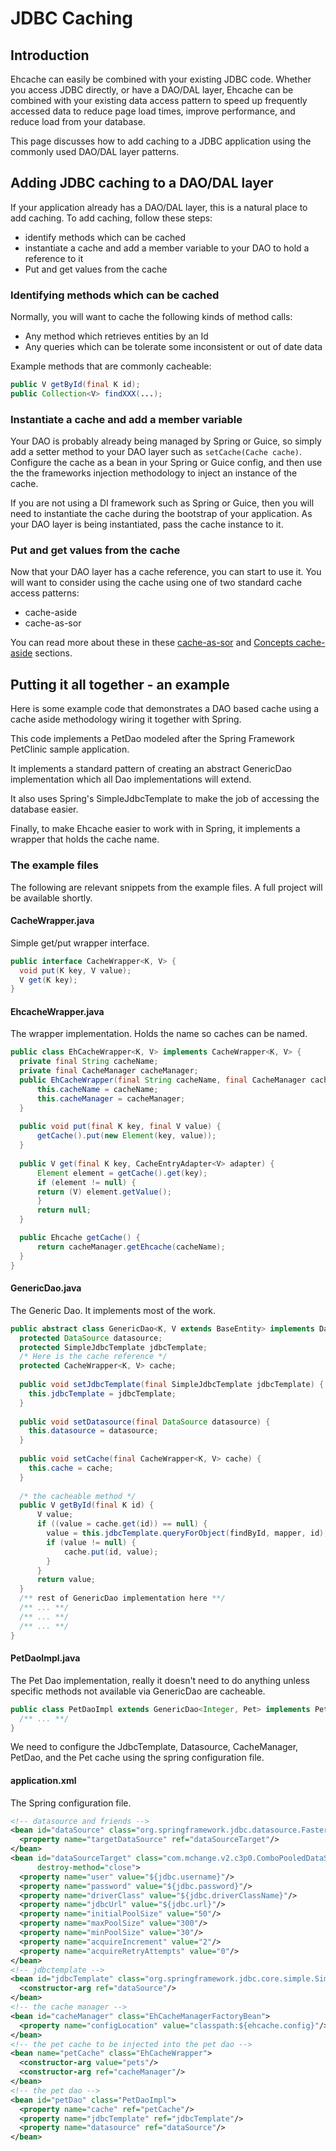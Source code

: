---
---
# JDBC Caching <a name="JDBC-Caching"/>


## Introduction
Ehcache can easily be combined with your existing JDBC code.  Whether
you access JDBC directly, or have a DAO/DAL layer, Ehcache can be
combined with your existing data access pattern to speed up frequently
accessed data to reduce page load times, improve performance, and
reduce load from your database.

This page discusses how to add caching to a JDBC application using
the commonly used DAO/DAL layer patterns.

## Adding JDBC caching to a DAO/DAL layer

If your application already has a DAO/DAL layer, this is a natural place
to add caching.  To add caching, follow these steps:

* identify methods which can be cached
* instantiate a cache and add a member variable to your DAO to hold a reference to it
* Put and get values from the cache

### Identifying methods which can be cached

Normally, you will want to cache the following kinds of method calls:

* Any method which retrieves entities by an Id
* Any queries which can be tolerate some inconsistent or out of date data

Example methods that are commonly cacheable:

~~~ java
public V getById(final K id);
public Collection<V> findXXX(...);
~~~

### Instantiate a cache and add a member variable

Your DAO is probably already being managed by Spring or Guice, so simply
add a setter method to your DAO layer such as `setCache(Cache cache)`.
Configure the cache as a bean in your Spring or Guice config, and then
use the the frameworks injection methodology to inject an instance of
the cache.

If you are not using a DI framework such as Spring or Guice, then you will
need to instantiate the cache during the bootstrap of your application.  As
your DAO layer is being instantiated, pass the cache instance to it.

### Put and get values from the cache

Now that your DAO layer has a cache reference, you can start to use it.
You will want to consider using the cache using one of two standard cache
access patterns:

* cache-aside
* cache-as-sor

You can read more about these in these [cache-as-sor](/documentation/2.8/get-started/getting-started.html#cache-as-sor-example) and [Concepts cache-aside](/documentation/2.8/get-started/getting-started#cache-aside) sections.

## Putting it all together - an example

Here is some example code that demonstrates a DAO based cache using a
cache aside methodology wiring it together with Spring.

This code implements a PetDao modeled after the Spring Framework PetClinic
sample application.

It implements a standard pattern of creating an abstract
GenericDao implementation which all Dao implementations will
extend.  

It also uses Spring's SimpleJdbcTemplate to make the job of accessing
the database easier.

Finally, to make Ehcache easier to work with in Spring, it implements
a wrapper that holds the cache name.

### The example files
The following are relevant snippets from the example files.  A full project
will be available shortly.

#### CacheWrapper.java
Simple get/put wrapper interface.

~~~ java
public interface CacheWrapper<K, V> {
  void put(K key, V value);
  V get(K key);
}
~~~

#### EhcacheWrapper.java
The wrapper implementation.  Holds the name so caches can be named.

~~~ java
public class EhCacheWrapper<K, V> implements CacheWrapper<K, V> {
  private final String cacheName;
  private final CacheManager cacheManager;
  public EhCacheWrapper(final String cacheName, final CacheManager cacheManager) {
	  this.cacheName = cacheName;
	  this.cacheManager = cacheManager;
  }
  
  public void put(final K key, final V value) {
	  getCache().put(new Element(key, value));
  }
  
  public V get(final K key, CacheEntryAdapter<V> adapter) {
	  Element element = getCache().get(key);
	  if (element != null) {
      return (V) element.getValue();
	  }
	  return null;
  }

  public Ehcache getCache() {
	  return cacheManager.getEhcache(cacheName);
  }
}
~~~

#### GenericDao.java
The Generic Dao.  It implements most of the work.

~~~ java
public abstract class GenericDao<K, V extends BaseEntity> implements Dao<K, V> {
  protected DataSource datasource;
  protected SimpleJdbcTemplate jdbcTemplate;
  /* Here is the cache reference */
  protected CacheWrapper<K, V> cache;
  
  public void setJdbcTemplate(final SimpleJdbcTemplate jdbcTemplate) {
    this.jdbcTemplate = jdbcTemplate;
  }
  
  public void setDatasource(final DataSource datasource) {
    this.datasource = datasource;
  }
  
  public void setCache(final CacheWrapper<K, V> cache) {
    this.cache = cache;
  }
  
  /* the cacheable method */
  public V getById(final K id) {
	  V value;
	  if ((value = cache.get(id)) == null) {
	    value = this.jdbcTemplate.queryForObject(findById, mapper, id);
	    if (value != null) {
		    cache.put(id, value);
	    }
	  }
	  return value;
  }
  /** rest of GenericDao implementation here **/
  /** ... **/
  /** ... **/
  /** ... **/
}
~~~

#### PetDaoImpl.java

The Pet Dao implementation, really it doesn't need to do anything unless
specific methods not available via GenericDao are cacheable.

~~~ java
public class PetDaoImpl extends GenericDao<Integer, Pet> implements PetDao {
  /** ... **/
}
~~~

We need to configure the JdbcTemplate, Datasource, CacheManager, PetDao,
and the Pet cache using the spring configuration file.

#### application.xml

The Spring configuration file.

~~~ xml
<!-- datasource and friends -->
<bean id="dataSource" class="org.springframework.jdbc.datasource.FasterLazyConnectionDataSourceProxy">
  <property name="targetDataSource" ref="dataSourceTarget"/>
</bean>
<bean id="dataSourceTarget" class="com.mchange.v2.c3p0.ComboPooledDataSource"
      destroy-method="close">
  <property name="user" value="${jdbc.username}"/>
  <property name="password" value="${jdbc.password}"/>
  <property name="driverClass" value="${jdbc.driverClassName}"/>
  <property name="jdbcUrl" value="${jdbc.url}"/>
  <property name="initialPoolSize" value="50"/>
  <property name="maxPoolSize" value="300"/>
  <property name="minPoolSize" value="30"/>
  <property name="acquireIncrement" value="2"/>
  <property name="acquireRetryAttempts" value="0"/>
</bean>
<!-- jdbctemplate -->
<bean id="jdbcTemplate" class="org.springframework.jdbc.core.simple.SimpleJdbcTemplate">
  <constructor-arg ref="dataSource"/>
</bean>
<!-- the cache manager -->
<bean id="cacheManager" class="EhCacheManagerFactoryBean">
  <property name="configLocation" value="classpath:${ehcache.config}"/>
</bean>
<!-- the pet cache to be injected into the pet dao -->
<bean name="petCache" class="EhCacheWrapper">
  <constructor-arg value="pets"/>
  <constructor-arg ref="cacheManager"/>
</bean>
<!-- the pet dao -->
<bean id="petDao" class="PetDaoImpl">
  <property name="cache" ref="petCache"/>
  <property name="jdbcTemplate" ref="jdbcTemplate"/>
  <property name="datasource" ref="dataSource"/>
</bean>
~~~
